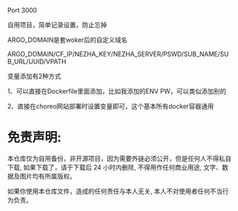 Port 3000

自用项目，简单记录设置，防止忘掉

ARGO_DOMAIN是套woker后的自定义域名

ARGO_DOMAIN/CF_IP/NEZHA_KEY/NEZHA_SERVER/PSWD/SUB_NAME/SUB_URL/UUID/VPATH

变量添加有2种方式

1、可以直接在Dockerfile里面添加，比如我添加的ENV PW，可以类似添加别的

2、直接在choreo网站部署时设置变量即可，这个基本所有docker容器通用


# 免责声明:

本仓库仅为自用备份，非开源项目，因为需要外链必须公开，但是任何人不得私自下载, 如果下载了，请于下载后 24 小时内删除, 不得用作任何商业用途, 文字、数据及图片均有所属版权。 

如果你使用本仓库文件，造成的任何责任与本人无关, 本人不对使用者任何不当行为负责。
